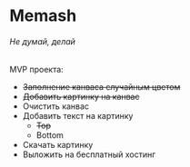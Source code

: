 # Memash

###### Не думай, делай

MVP проекта:
- ~~Заполнение канваса случайным цветом~~
- ~~Добавить картинку на канвас~~
- Очистить канвас
- Добавить текст на картинку
  - ~~Top~~
  - Bottom
- Скачать картинку
- Выложить на бесплатный хостинг